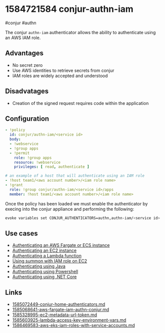 # 1584721584 conjur-authn-iam
#conjur #authn

The conjur `authn-iam` authenticator allows the ability to authenticate using an AWS IAM role.


## Advantages
- No secret zero
- Use AWS identities to retrieve secrets from conjur
- IAM roles are widely accepted and understood

## Disadvatages
- Creation of the signed request requires code within the application

## Configuration
```yaml
- !policy
  id: conjur/authn-iam/<service id>
  body:
  - !webservice
  - !group apps
  - !permit
    role: !group apps
    resource: !webservice
    privileges: [ read, authenticate ]

# an example of a host that will authenticate using an IAM role
- !host team1/<aws account number>/<iam role name>
- !grant
  role: !group conjur/authn-iam/<service id>/apps
  member: !host team1/<aws account number>/<iam role name>
```

Once the policy has been loaded we must enable the authenticator by execing into the conjur appliance and performing the following:
```bash
evoke variables set CONJUR_AUTHENTICATORS=authn,authn-iam/<service id>
```

## Use cases
- [Authenticating an AWS Fargate or ECS instance](1585068641-aws-fargate-iam-authn-conjur.md)
- [Authenticating an EC2 instance](https://github.com/AndrewCopeland/conjur-iam-api-key#ec2-usage)
- [Authenticating a Lambda function](https://github.com/AndrewCopeland/conjur-iam-api-key#lambda-usage)
- [Using summon with IAM role on EC2](https://github.com/AndrewCopeland/conjur-iam-api-key#summon-usage)
- [Authenticating using Java](https://github.com/AndrewCopeland/conjur-iam-api-key-java/blob/master/src/ConjurApi/AwsIamAuthn/ConjurAwsIamAuthn.java)
- [Authenticating using Powershell](https://github.com/AndrewCopeland/conjur-api-powershell/blob/master/CyberarkConjur.psm1#L286-L314)
- [Authenticating using .NET Core](https://github.com/AndrewCopeland/conjur-api-net-core/blob/master/src/ConjurClient/Authenticators/AuthnIAMHelper.cs)

## Links
- [1585072449-conjur-home-authenticators.md](1585072449-conjur-home-authenticators.md)
- [1585068641-aws-fargate-iam-authn-conjur.md](1585068641-aws-fargate-iam-authn-conjur.md)
- [1585328995-ec2-metadata-url-token.md](1585328995-ec2-metadata-url-token.md)
- [1585603925-lambda-access-key-environment-vars.md](1585603925-lambda-access-key-environment-vars.md)
- [1586469583-aws-eks-iam-roles-with-service-accounts.md](1586469583-aws-eks-iam-roles-with-service-accounts.md)
